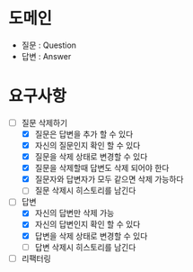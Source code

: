 # 도메인
- 질문 : Question
- 답변 : Answer 

# 요구사항
- [ ] 질문 삭제하기
  - [X] 질문은 답변을 추가 할 수 있다
  - [X] 자신의 질문인지 확인 할 수 있다
  - [X] 질문을 삭제 상태로 변경할 수 있다
  - [X] 질문을 삭제할때 답변도 삭제 되어야 한다
  - [X] 질문자와 답변자가 모두 같으면 삭제 가능하다
  - [ ] 질문 삭제시 히스토리를 남긴다 
- [ ] 답변
  - [X] 자신의 답변만 삭제 가능
  - [X] 자신의 답변인지 확인 할 수 있다
  - [X] 답변을 삭제 상태로 변경할 수 있다
  - [ ] 답변 삭제시 히스토리를 남긴다
- [ ] 리팩터링 
